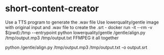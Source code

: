 # short-content-creator

Use a TTS program to generate the .wav file
Use lowerquality/gentle image with original input and .wav file to create the .srt
    - docker run -it --rm -v $(pwd):/tmp --entrypoint python lowerquality/gentle /gentle/align.py /tmp/output.mp3 /tmp/output.txt
FFMPEG it all together

python /gentle/align.py /tmp/output.mp3 /tmp/output.txt -o output.srt